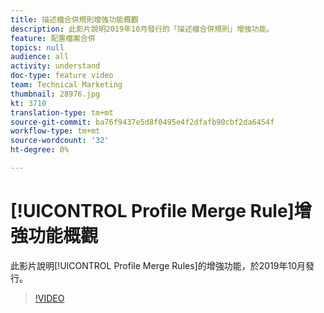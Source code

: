```yaml
---
title: 描述檔合併規則增強功能概觀
description: 此影片說明2019年10月發行的「描述檔合併規則」增強功能。
feature: 配置檔案合併
topics: null
audience: all
activity: understand
doc-type: feature video
team: Technical Marketing
thumbnail: 28976.jpg
kt: 3710
translation-type: tm+mt
source-git-commit: ba76f9437e5d8f0495e4f2dfafb90cbf2da6454f
workflow-type: tm+mt
source-wordcount: '32'
ht-degree: 0%

---
```



# [!UICONTROL Profile Merge Rule]增強功能概觀

此影片說明[!UICONTROL Profile Merge Rules]的增強功能，於2019年10月發行。

>[!VIDEO](https://video.tv.adobe.com/v/28976/?quality=12)
